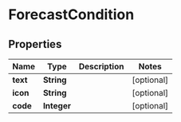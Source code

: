 # ForecastCondition

## Properties
Name | Type | Description | Notes
------------ | ------------- | ------------- | -------------
**text** | **String** |  |  [optional]
**icon** | **String** |  |  [optional]
**code** | **Integer** |  |  [optional]
